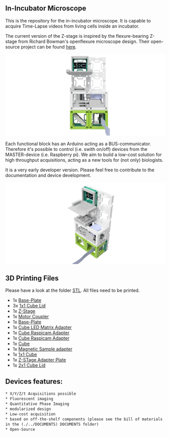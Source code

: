 ## In-Incubator Microscope
This is the repository for the in-incubator microscope. It is capable to acquire Time-Lapse videos from living cells inside an incubator. 

The current version of the Z-stage is inspired by the flexure-bearing Z-stage from Richard Bowman's openflexure microscope design. Their open-source project can be found [here](https://openflexure.org).


<p align="center">
<img src="./IMAGES/Assembly_UKJ_Microscope_v4.png" width="500">
</p>


Each functional block has an Arduino acting as a BUS-communicator. Therefore it's possible to control (i.e. swith on/off) devices from the MASTER-device (i.e. Raspberry pi). We aim to build a low-cost solution for high throughput acquisitions, acting as a new tools for (not only) biologists. 

It is a very early developer version. Please feel free to contribute to the documentation and device development.
 
<p align="center">
<img src="./IMAGES/Assembly_UKJ_Microscope_v4_2.png" width="500">
</p>

## 3D Printing Files
Please have a look at the folder [STL](./STL). All files need to be printed.

* 1x [Base-Plate](./STL/Assembly_UKJ_Microscope_Assembly_base_4x2.stl)
* 3x [1x1 Cube Lid](./STL/Assembly_UKJ_Microscope_v4_10_Lid_el_v0.stl)
* 1x [Z-Stage](./STL/Assembly_UKJ_Microscope_v4_00_focus_inlet_triangle_spiral_v6.stl)
* 1x [Motor Coupler](./STL/Assembly_UKJ_Microscope_v4_01_28BYJ_Coupling_ScrewM4.stl)
* 1x [Base-Plate](./STL/Assembly_UKJ_Microscope_v4_10_Cube_2x_v0_no-rods.stl)
* 1x [Cube LED Matrix Adapter](./STL/Assembly_UKJ_Microscope_v4_10_Cube_LED_Array.stl)
* 1x [Cube Raspicam Adapter](./STL/Assembly_UKJ_Microscope_v4_11_Mirror_Adapter_for_RaspiCam.stl)
* 1x [Cube Raspicam Adapter](./STL/Assembly_UKJ_Microscope_v4_11_Mirror_Adapter_for_RaspiCam.stl)
* 1x [Cube](./STL/Assembly_UKJ_Microscope_v4_10_Cube_v0.stl)
* 1x [Magnetic Sample adapter](./STL/Assembly_UKJ_Microscope_v4_40_XY_Stage_Chipclamp.stl)
* 1x [1x1 Cube](./STL/Assembly_UKJ_Microscope_v4_10_Cube_v0_21.stl)
* 1x [Z-STage Adapter Plate](./STL/Assembly_UKJ_Microscope_v4_40_Z_Stage_Adapterplate.stl)
* 1x [2x1 Cube Lid ](./STL/Assembly_UKJ_Microscope_v4_10_Lid_el_2x_v0.stl)




## Devices features:

	* X/Y/Z/t Acquisitions possible
	* Fluorescent imaging 
	* Quantitative Phase Imaging
	* modularized design
	* Low-cost acquisition
	* based on off-the-shelf components (please see the bill of materials in the (./../DOCUMENTS) DOCUMENTS folder)
	* Open-Source